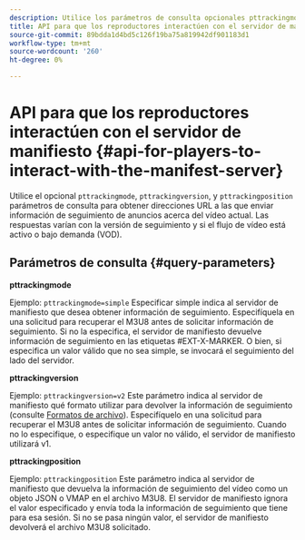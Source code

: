 ```yaml
---
description: Utilice los parámetros de consulta opcionales pttrackingmode, pttrackingversion y pttrackingposition para obtener direcciones URL a las que enviar información de seguimiento de anuncios acerca del vídeo actual. Las respuestas varían con la versión de seguimiento y si el flujo de vídeo está activo o bajo demanda (VOD).
title: API para que los reproductores interactúen con el servidor de manifiesto
source-git-commit: 89bdda1d4bd5c126f19ba75a819942df901183d1
workflow-type: tm+mt
source-wordcount: '260'
ht-degree: 0%

---
```



# API para que los reproductores interactúen con el servidor de manifiesto {#api-for-players-to-interact-with-the-manifest-server}

Utilice el opcional `pttrackingmode`, `pttrackingversion`, y `pttrackingposition` parámetros de consulta para obtener direcciones URL a las que enviar información de seguimiento de anuncios acerca del vídeo actual. Las respuestas varían con la versión de seguimiento y si el flujo de vídeo está activo o bajo demanda (VOD).

## Parámetros de consulta {#query-parameters}

**pttrackingmode**

Ejemplo: `pttrackingmode=simple`
Especificar simple indica al servidor de manifiesto que desea obtener información de seguimiento.
Especifíquela en una solicitud para recuperar el M3U8 antes de solicitar información de seguimiento. Si no la especifica, el servidor de manifiesto devuelve información de seguimiento en las etiquetas #EXT-X-MARKER.
O bien, si especifica un valor válido que no sea simple, se invocará el seguimiento del lado del servidor.

**pttrackingversion**

Ejemplo: `pttrackingversion=v2`
Este parámetro indica al servidor de manifiesto qué formato utilizar para devolver la información de seguimiento (consulte [Formatos de archivo](/help/primetime-ad-insertion/~old-msapi-topics/ms-list-file-formats/ms-api-file-formats.md)).
Especifíquelo en una solicitud para recuperar el M3U8 antes de solicitar información de seguimiento. Cuando no lo especifique, o especifique un valor no válido, el servidor de manifiesto utilizará v1.

**pttrackingposition**

Ejemplo: `pttrackingposition`
Este parámetro indica al servidor de manifiesto que devuelva la información de seguimiento del vídeo como un objeto JSON o VMAP en el archivo M3U8. El servidor de manifiesto ignora el valor especificado y envía toda la información de seguimiento que tiene para esa sesión. Si no se pasa ningún valor, el servidor de manifiesto devolverá el archivo M3U8 solicitado.
